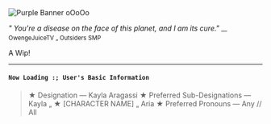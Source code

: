 <img src="https://encrypted-tbn0.gstatic.com/images?q=tbn:ANd9GcR1Bco67qIkIe5j9uXe7_ZdQsRlNNVylnsj_euhz8779Q&s=10" alt="Purple Banner oOoOo" />

*" You're a disease on the face of this planet, and I am its cure."* 
<sub> — OwengeJuiceTV „ Outsiders SMP </sub>

A Wip!
___

#### ``Now Loading :; User's Basic Information``

> ★ Designation — Kayla Aragassi
> ★ Preferred Sub-Designations — Kayla „ 
> ★ [CHARACTER NAME] „ Aria
> ★ Preferred Pronouns — Any // All
